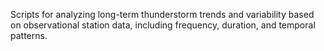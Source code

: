 Scripts for analyzing long-term thunderstorm trends and variability based on observational station data, including frequency, duration, and temporal patterns.

